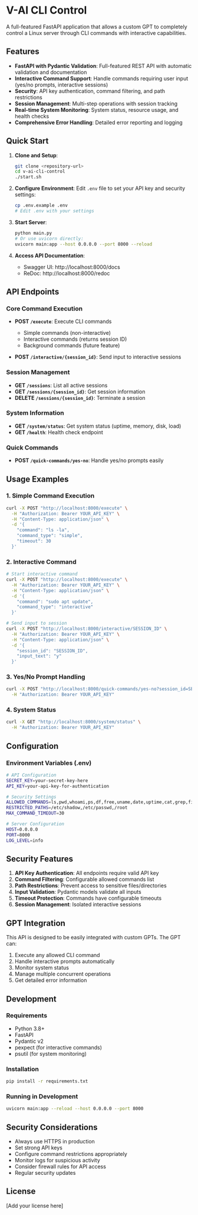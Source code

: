 # V-AI CLI Control

A full-featured FastAPI application that allows a custom GPT to completely control a Linux server through CLI commands with interactive capabilities.

## Features

- **FastAPI with Pydantic Validation**: Full-featured REST API with automatic validation and documentation
- **Interactive Command Support**: Handle commands requiring user input (yes/no prompts, interactive sessions)
- **Security**: API key authentication, command filtering, and path restrictions
- **Session Management**: Multi-step operations with session tracking
- **Real-time System Monitoring**: System status, resource usage, and health checks
- **Comprehensive Error Handling**: Detailed error reporting and logging

## Quick Start

1. **Clone and Setup**:
   ```bash
   git clone <repository-url>
   cd v-ai-cli-control
   ./start.sh
   ```

2. **Configure Environment**:
   Edit `.env` file to set your API key and security settings:
   ```bash
   cp .env.example .env
   # Edit .env with your settings
   ```

3. **Start Server**:
   ```bash
   python main.py
   # Or use uvicorn directly:
   uvicorn main:app --host 0.0.0.0 --port 8000 --reload
   ```

4. **Access API Documentation**:
   - Swagger UI: http://localhost:8000/docs
   - ReDoc: http://localhost:8000/redoc

## API Endpoints

### Core Command Execution

- **POST `/execute`**: Execute CLI commands
  - Simple commands (non-interactive)
  - Interactive commands (returns session ID)
  - Background commands (future feature)

- **POST `/interactive/{session_id}`**: Send input to interactive sessions

### Session Management

- **GET `/sessions`**: List all active sessions
- **GET `/sessions/{session_id}`**: Get session information
- **DELETE `/sessions/{session_id}`**: Terminate a session

### System Information

- **GET `/system/status`**: Get system status (uptime, memory, disk, load)
- **GET `/health`**: Health check endpoint

### Quick Commands

- **POST `/quick-commands/yes-no`**: Handle yes/no prompts easily

## Usage Examples

### 1. Simple Command Execution

```bash
curl -X POST "http://localhost:8000/execute" \
  -H "Authorization: Bearer YOUR_API_KEY" \
  -H "Content-Type: application/json" \
  -d '{
    "command": "ls -la",
    "command_type": "simple",
    "timeout": 30
  }'
```

### 2. Interactive Command

```bash
# Start interactive command
curl -X POST "http://localhost:8000/execute" \
  -H "Authorization: Bearer YOUR_API_KEY" \
  -H "Content-Type: application/json" \
  -d '{
    "command": "sudo apt update",
    "command_type": "interactive"
  }'

# Send input to session
curl -X POST "http://localhost:8000/interactive/SESSION_ID" \
  -H "Authorization: Bearer YOUR_API_KEY" \
  -H "Content-Type: application/json" \
  -d '{
    "session_id": "SESSION_ID",
    "input_text": "y"
  }'
```

### 3. Yes/No Prompt Handling

```bash
curl -X POST "http://localhost:8000/quick-commands/yes-no?session_id=SESSION_ID&answer=true" \
  -H "Authorization: Bearer YOUR_API_KEY"
```

### 4. System Status

```bash
curl -X GET "http://localhost:8000/system/status" \
  -H "Authorization: Bearer YOUR_API_KEY"
```

## Configuration

### Environment Variables (.env)

```bash
# API Configuration
SECRET_KEY=your-secret-key-here
API_KEY=your-api-key-for-authentication

# Security Settings
ALLOWED_COMMANDS=ls,pwd,whoami,ps,df,free,uname,date,uptime,cat,grep,find,which,echo
RESTRICTED_PATHS=/etc/shadow,/etc/passwd,/root
MAX_COMMAND_TIMEOUT=30

# Server Configuration
HOST=0.0.0.0
PORT=8000
LOG_LEVEL=info
```

## Security Features

1. **API Key Authentication**: All endpoints require valid API key
2. **Command Filtering**: Configurable allowed commands list
3. **Path Restrictions**: Prevent access to sensitive files/directories
4. **Input Validation**: Pydantic models validate all inputs
5. **Timeout Protection**: Commands have configurable timeouts
6. **Session Management**: Isolated interactive sessions

## GPT Integration

This API is designed to be easily integrated with custom GPTs. The GPT can:

1. Execute any allowed CLI command
2. Handle interactive prompts automatically
3. Monitor system status
4. Manage multiple concurrent operations
5. Get detailed error information

## Development

### Requirements

- Python 3.8+
- FastAPI
- Pydantic v2
- pexpect (for interactive commands)
- psutil (for system monitoring)

### Installation

```bash
pip install -r requirements.txt
```

### Running in Development

```bash
uvicorn main:app --reload --host 0.0.0.0 --port 8000
```

## Security Considerations

- Always use HTTPS in production
- Set strong API keys
- Configure command restrictions appropriately
- Monitor logs for suspicious activity
- Consider firewall rules for API access
- Regular security updates

## License

[Add your license here]